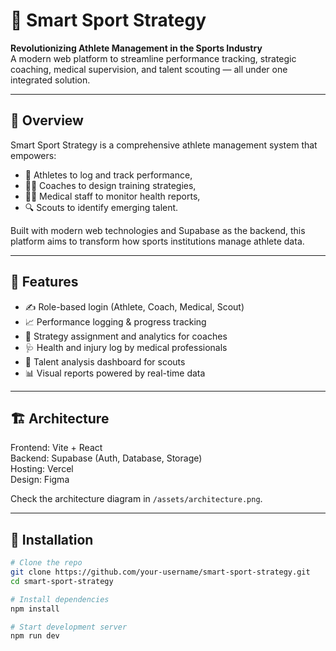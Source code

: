 # 🏅 Smart Sport Strategy

**Revolutionizing Athlete Management in the Sports Industry**  
A modern web platform to streamline performance tracking, strategic coaching, medical supervision, and talent scouting — all under one integrated solution.

---

## 📌 Overview

Smart Sport Strategy is a comprehensive athlete management system that empowers:
- 🧍 Athletes to log and track performance,
- 🧑‍🏫 Coaches to design training strategies,
- 👨‍⚕️ Medical staff to monitor health reports,
- 🔍 Scouts to identify emerging talent.

Built with modern web technologies and Supabase as the backend, this platform aims to transform how sports institutions manage athlete data.

---

## 🚀 Features

- ✍️ Role-based login (Athlete, Coach, Medical, Scout)
- 📈 Performance logging & progress tracking
- 🧠 Strategy assignment and analytics for coaches
- 🩺 Health and injury log by medical professionals
- 🔎 Talent analysis dashboard for scouts
- 📊 Visual reports powered by real-time data

---

## 🏗️ Architecture

Frontend: Vite + React  
Backend: Supabase (Auth, Database, Storage)  
Hosting: Vercel  
Design: Figma

Check the architecture diagram in `/assets/architecture.png`.

---

## 🔧 Installation

```bash
# Clone the repo
git clone https://github.com/your-username/smart-sport-strategy.git
cd smart-sport-strategy

# Install dependencies
npm install

# Start development server
npm run dev
